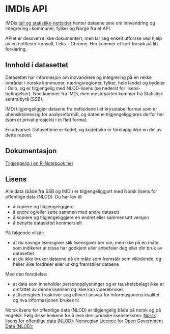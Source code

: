 # IMDIs API

IMDis [tall og statistikk-nettsider](https://www.imdi.no/tall-og-statistikk/) henter dataene sine om innvandring og integrering i kommuner, fylker og Norge fra et API. 

APIet er dessverre ikke dokumentert, men lar seg enkelt utforske ved hjelp av en nettleser-konsoll, f.eks. i Chrome. Her kommer et kort forsøk på litt forklaring. 

## Innhold i datasettet
Datasettet har informasjon om innvandrere og integrering på en rekke områder i norske kommuner, næringsregioner, fylker, hele landet og bydeler i Oslo, og er tilgjengelig med NLOD-lisens (se nederst for lisens-betingelser). Noe kommer fra IMDi, men mesteparten kommer fra Statistisk sentralbyrå (SSB).

IMDi tilgjengeliggjør dataene fra nettsidene i et krysstabellformat som er uhensiktsmessig for analyseformål, og dataene tilgjengeliggjøres derfor her (som et privat prosjekt) i et flatt format.

En advarsel: Datasettene er kodet, og kodeboka er foreløpig ikke en del av dette repoet.

## Dokumentasjon

[Tilgjengelig i en R-Notebook her](https://github.com/gardenberg/imdi_api/blob/master/imdi_api_dokumentasjon.md)

## Lisens
Alle data (både fra SSB og IMDi) er tilgjengeliggjort med Norsk lisens for offentlige data (NLOD). Du har lov til:

- å kopiere og tilgjengeliggjøre
- å endre og/eller sette sammen med andre datasett
- å kopiere og tilgjengeliggjøre en endret eller sammensatt versjon
- å benytte datasettet kommersielt

På følgende vilkår:
- at du navngir lisensgiver slik lisensgiver ber om, men ikke på en måte som indikerer at disse har godkjent eller anbefaler deg eller din bruk av datasettet
- at du ikke bruker dataene på en måte som fremstår som villedende, og heller ikke fordreier eller uriktig fremstiller dataene

Med den forståelse:
- at data som inneholder personopplysninger og er taushetsbelagt ikke er omfattet av denne lisensen og ikke kan viderebrukes
- at lisensgiver fraskriver seg ethvert ansvar for informasjonens kvalitet og hva informasjonen brukes til

Norsk lisens for offentlige data (NLOD) er tilgjengelig både på norsk og på engelsk. Følg disse lenkene for å lese den juridiske lisensteksten:
[Norsk lisens for offentlige data (NLOD): ](https://data.norge.no/nlod/no/2.0)
[Norwegian Licence for Open Government Data (NLOD): ](https://data.norge.no/nlod/en/1.0)
